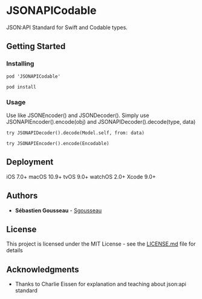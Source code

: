 # JSONAPICodable

JSON:API Standard for Swift and Codable types.

## Getting Started

### Installing

```
pod 'JSONAPICodable'
```

```
pod install
```

### Usage

Use like JSONEncoder() and JSONDecoder(). 
Simply use JSONAPIEncoder().encode(obj) and JSONAPIDecoder().decode(type, data)

```
try JSONAPIDecoder().decode(Model.self, from: data)
```

```
try JSONAPIEncoder().encode(Encodable)
```

## Deployment

iOS 7.0+
macOS 10.9+
tvOS 9.0+
watchOS 2.0+
Xcode 9.0+

## Authors

* **Sébastien Gousseau** - [Sgousseau](https://github.com/sgousseau)

## License

This project is licensed under the MIT License - see the [LICENSE.md](LICENSE.md) file for details

## Acknowledgments

* Thanks to Charlie Eissen for explanation and teaching about json:api standard

